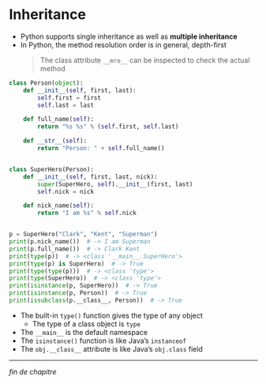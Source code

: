 # Inheritance

- Python supports single inheritance as well as **multiple inheritance**
- In Python, the method resolution order is in general, depth-first
  > The class attribute `__mro__` can be inspected to check the actual method

```py
class Person(object):
    def __init__(self, first, last):
        self.first = first
        self.last = last

    def full_name(self):
        return "%s %s" % (self.first, self.last)

    def __str__(self):
        return "Person: " + self.full_name()


class SuperHero(Person):
    def __init__(self, first, last, nick):
        super(SuperHero, self).__init__(first, last)
        self.nick = nick

    def nick_name(self):
        return "I am %s" % self.nick


p = SuperHero("Clark", "Kent", "Superman")
print(p.nick_name())  # -> I am Superman
print(p.full_name())  # -> Clark Kent
print(type(p))  # -> <class '__main__.SuperHero'>
print(type(p) is SuperHero)  # -> True
print(type(type(p)))  # -> <class 'type'>
print(type(SuperHero))  # -> <class 'type'>
print(isinstance(p, SuperHero))  # -> True
print(isinstance(p, Person))  # -> True
print(issubclass(p.__class__, Person))  # -> True
```

- The built-in `type()` function gives the type of any object
  - The type of a class object is `type`
- The `__main__` is the default namespace
- The `isinstance()` function is like Java’s `instanceof`
- The `obj.__class__` attribute is like Java’s `obj.class` field

---

_fin de chapitre_
